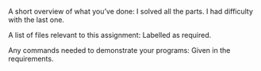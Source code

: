 A short overview of what you’ve done:
I solved all the parts. I had difficulty with the last one.

A list of files relevant to this assignment:
Labelled as required.

Any commands needed to demonstrate your programs:
Given in the requirements.